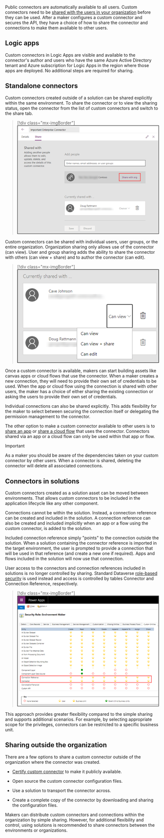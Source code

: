 Public connectors are automatically available to all users. Custom connectors need to be [shared with the users in your organization](https://docs.microsoft.com/connectors/custom-connectors/share) before they can be used. After a maker configures a custom connector and secures the API, they have a choice of how to share the connector and connections to make them available to other users.

## Logic apps

Custom connectors in Logic Apps are visible and available to the connector's author and users who have the same Azure Active Directory tenant and Azure subscription for Logic Apps in the region where those apps are deployed. No additional steps are required for sharing.

## Standalone connectors

Custom connectors created outside of a solution can be shared explicitly within the same environment. To share the connector or to view the sharing status, open the connector from the list of custom connectors and switch to the share tab.

> [!div class="mx-imgBorder"]
> [![Share tab of a custom connector property screen contains sharing details and allows connector sharing with the users in the organization.](../media/share-org.png)](../media/share-org.png#lightbox)

Custom connectors can be shared with individual users, user groups, or the entire organization. Organization sharing only allows use of the connector (can view). User and group sharing adds the ability to share the connector with others (can view + share) and to author the connector (can edit).

> [!div class="mx-imgBorder"]
> [![Connector sharing properties window displaying sharing options choices Can view, Can view + share, and Can edit.](../media/can-view.png)](../media/can-view.png#lightbox)

Once a custom connector is available, makers can start building assets like canvas apps or cloud flows that use the connector. When a maker creates a new connection, they will need to provide their own set of credentials to be used. When the app or cloud flow using the connection is shared with other users, the maker has a choice of either sharing the existing connection or asking the users to provide their own set of credentials.

Individual connections can also be shared explicitly. This adds flexibility for the maker to select between securing the connection itself or delegating the permission management to the connector.

The other option to make a custom connector available to other users is to [share an app](https://docs.microsoft.com/powerapps/share-app/?azure-portal=true) or [share a cloud flow](https://docs.microsoft.com/power-automate/create-team-flows/?azure-portal=true) that uses the connector. Connectors shared via an app or a cloud flow can only be used within that app or flow.

> [!IMPORTANT]
> As a maker you should be aware of the dependencies taken on your custom connector by other users. When a connector is shared, deleting the connector will delete all associated connections.

## Connectors in solutions

Custom connectors created as a solution asset can be moved between environments. That allows custom connectors to be included in the application lifecycle like any other component.

Connections cannot be within the solution. Instead, a connection reference can be created and included in the solution. A connection reference can also be created and included implicitly when an app or a flow using the custom connector, is added to the solution.

Included connection reference simply "points" to the connection outside the solution. When a solution containing the connector reference is imported in the target environment, the user is prompted to provide a connection that will be used in that reference (and create a new one if required). Apps and flows included in the solution will now use that connection.

User access to the connectors and connection references included in solutions is no longer controlled by sharing. Standard Dataverse [role-based security](https://docs.microsoft.com/power-platform/admin/wp-security-cds#role-based-security/?azure-portal=true) is used instead and access is controlled by tables Connector and Connection Reference, respectively.

> [!div class="mx-imgBorder"]
> [![Standard Dataverse security role editor illustrating setting privileges for Connector and Connection Reference tables.](../media/connection-reference.png)](../media/connection-reference.png#lightbox)

This approach provides greater flexibility compared to the simple sharing and supports additional scenarios. For example, by selecting appropriate scope for the privileges, connectors can be restricted to a specific business unit.

## Sharing outside the organization

There are a few options to share a custom connector outside of the organization where the connector was created.

-   [Certify custom connector](https://docs.microsoft.com/connectors/custom-connectors/submit-certification/?azure-portal=true) to make it publicly available.

-   Open source the custom connector configuration files.

-   Use a solution to transport the connector across.

-   Create a complete copy of the connector by downloading and sharing the configuration files.

Makers can distribute custom connectors and connections within the organization by simple sharing. However, for additional flexibility and control, using solutions is recommended to share connectors between the environments or organizations.